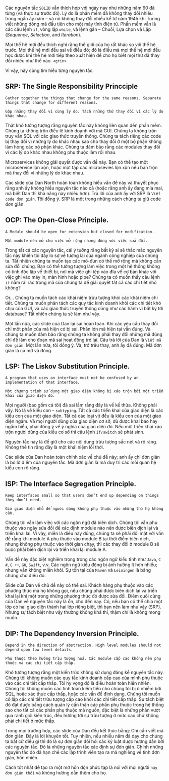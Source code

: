 Các nguyên tắc `SOLID` vẫn thích hợp với ngày nay như những năm 90 đã từng (và thực sự trước đó). Lý do là phần mềm đã không thay đổi nhiều trong ngần ấy năm – và nó không thay đổi nhiều kể từ năm 1945 khi Turing viết những dòng mã đầu tiên cho một máy tính điện tử. Phần mềm vẫn là các câu lệnh `if`, vòng lặp `while`, và lệnh gán – Chuỗi, Lựa chọn và Lặp (_Sequence_, _Selection_, and _Iteration_).

Mọi thế hệ mới đều thích nghĩ rằng thế giới của họ rất khác so với thế hệ trước. Mọi thế hệ mới đều sai về điều đó; đó là điều mà mọi thế hệ mới đều học được khi thế hệ mới tiếp theo xuất hiện để cho họ biết mọi thứ đã thay đổi nhiều như thế nào. `<grin>`

Vì vậy, hãy cùng tìm hiểu từng nguyên tắc.

## SRP: The Single Responsibility Princciple

```
Gather together the things that change for the same reasons. Separate things that change for different reasons.

Gộp những thay đổi vì cùng lý do. Tách những thứ thay đổi vì các lý do khác nhau.
```

Thật khó tưởng tượng rằng nguyên tắc này không liên quan đến phần mềm. Chúng ta không trộn điều lệ kinh doanh với mã GUI. Chúng ta không trộn truy vấn SQL với các giao thức truyền thông. Chúng ta tách riêng các code bị thay đổi vì những lý do khác nhau sao cho thay đổi ở một bộ phận không làm hỏng các bộ phận khác. Chúng ta đảm bảo rằng các modules thay đổi vì các lý do khác nhau không phụ thuộc làm rối nhau.

Microservices không giải quyết được vấn đề này. Bạn có thể tạo một microservice lộn xộn, hoặc một tập các microsevies lộn xộn nếu bạn trộn mã thay đổi vì những lý do khác nhau.

Các slide của Dan North hoàn toàn không hiểu vấn đề này và thuyết phục rằng anh ấy không hiểu nguyên tắc nào cả (hoặc rằng anh ấy đang mỉa mai, mà biết Dan thì khả năng này nhiều hơn). Trả lời của anh ấy với SRP là `Viết code đơn giản`. Tôi đồng ý. SRP là một trong những cách chúng ta giữ code đơn giản.

## OCP: The Open-Close Principle.

```
A Module should be open for extension but closed for modification.

Một module nên mở cho việc mở rộng nhưng đóng với việc sửa đổi.
```

Trong tất cả các nguyên tắc, cái ý tưởng rằng bất kỳ ai sẽ thắc mắc nguyên tắc này khiến tôi đầy lo sợ về tương lai của ngành công nghiệp của chúng ta. Tất nhiên chúng ta muốn tạo các mô-đun có thể mở rộng mà không cần sửa đổi chúng. Bạn có thể tưởng tượng làm việc trong một hệ thống không có tính độc lập về thiết bị, nơi mà việc ghi tệp vào đĩa về cơ bản khác với việc ghi vào máy in, màn hình hoặc pipe? Chúng ta có muốn thấy câu lệnh `if` nằm rải rác trong mã của chúng ta để giải quyết tất cả các chi tiết nhỏ không?

Or… Chúng ta muốn tách các khái niệm trừu tượng khỏi các khái niệm chi tiết. Chúng ta muốn phân tách các quy tắc kinh doanh khỏi các chi tiết khó chịu của GUI, và các giao thức truyền thông cũng như các hành vi bất kỳ tới database? Tất nhiên chúng ta sẽ làm như vậy.

Một lần nữa, các slide của Dan lại sai hoàn toàn. Khi các yêu cầu thay đổi chỉ một phần của mã hiện có bị sai. Phần lớn mã hiện tại vẫn đúng. Và chúng ta muốn đảm bảo rằng chúng ta không phải thay đổi những mã đúng chỉ để làm cho đoạn mã sai hoạt động trở lại. Câu trả lời của Dan là `Viết mã đơn giản`. Một lần nữa, tôi đồng ý. Và, trớ trêu thay, anh ấy đã đúng. Mã đơn giản là cả mở và đóng.

## LSP: The Liskov Substitution Principle.

```
A program that uses an interface must not be confused by an implementation of that interface.

Một chương trình sử dụng một giao diện không bị xáo trộn bởi một triển khai của giao diện đó.
```

Mọi người (bao gồm cả tôi) đã sai lầm rằng đây là về kế thừa. Không phải vậy. Nó là về kiểu con – `subtyping`. Tất cả các triển khai của giao diện là các kiểu con của một giao diện. Tất cả các loại vịt đều là kiểu con của một giao diện ngầm. Và mọi người dùng của giao diện cơ sở, dù được khai báo hay ngầm hiểu, phải đồng ý về ý nghĩa của giao diện đó. Nếu một triển khai xáo trộn người dùng của kiểu cơ sở thì câu lệnh `if/switch` sẽ phát sinh.

Nguyên tắc này là để giữ cho các nội dung trừu tượng sắc nét và rõ ràng. Không thể tin rằng đây là một khái niệm lỗi thời.

Các slide của Dan hoàn toàn chính xác về chủ đề này; anh ấy chỉ đơn giản là bỏ lỡ điểm của nguyên tắc. Mã đơn giản là mã duy trì các mối quan hệ kiểu con rõ ràng.

## ISP: The Interface Segregation Principle.

```
Keep interfaces small so that users don’t end up depending on things they don’t need.

Giữ giao diện nhỏ để người dùng không phụ thuộc vào những thứ họ không cần.
```

Chúng tôi vẫn làm việc với các ngôn ngữ đã biên dịch. Chúng tôi vẫn phụ thuộc vào ngày sửa đổi để xác định module nào nên được biên dịch lại và triển khai lại. Vì vậy, miễn là điều này đúng, chúng ta sẽ phải đối mặt với vấn đề rằng khi module A phụ thuộc vào module B tại thời điểm biên dịch, nhưng không phụ thuộc vào thời gian chạy, thì các thay đổi ở module B sẽ buộc phải biên dịch lại và triển khai lại module A.

Vấn đề này đặc biệt nghiêm trọng trong các ngôn ngữ kiểu tĩnh như `Java`, `C #`, `C ++`, `GO`, `Swift`, v.v. Các ngôn ngữ kiểu động bị ảnh hưởng ít hơn nhiều; nhưng vẫn không miễn khỏi. Sự tồn tại của `Maven` và `Leiningen` là bằng chứng cho điều đó.

Slide của Dan về chủ đề này có thể sai. Khách hàng phụ thuộc vào các phương thức mà họ không gọi, nếu chúng phải được biên dịch lại và triển khai lại khi một trong những phương thức đó được sửa đổi. Điểm cuối cùng của Dan về nguyên tắc này là ổn, cho đến nay. Có, nếu bạn có thể chia một lớp có hai giao diện thành hai lớp riêng biệt, thì bạn nên làm như vậy (SRP). Nhưng sự tách biệt như vậy thường không khả thi, thậm chí là không mong muốn.

## DIP: The Dependency Inversion Principle.

```
Depend in the direction of abstraction. High level modules should not depend upon low level details.

Phụ thuộc theo hướng trìu tượng hoá. Các module cấp cao không nên phụ thuộc và các chi tiết cấp thấp.
```

Khó tưởng tượng rằng một kiến trúc không sử dụng đáng kể nguyên tắc này. Chúng tôi không muốn các quy tắc kinh doanh cấp cao của mình phụ thuộc vào các chi tiết cấp thấp. Tôi hy vọng đó là điều hoàn toàn hiển nhiên. Chúng tôi không muốn các tính toán kiếm tiền cho chúng tôi bị ô nhiễm bởi SQL, hoặc xác thực cấp thấp, hoặc các vấn đề định dạng. Chúng tôi muốn cô lập các chi tiết trừu tượng cấp cao khỏi các chi tiết cấp thấp. Sự tách biệt đó đạt được bằng cách quản lý cẩn thận các phần phụ thuộc trong hệ thống sao cho tất cả các phần phụ thuộc mã nguồn, đặc biệt là những phần vượt qua ranh giới kiến trúc, đều hướng tới sự trừu tượng ở mức cao chứ không phải chi tiết ở mức thấp.

Trong mọi trường hợp, các slide của Dan đều kết thúc bằng: Chỉ cần viết mã đơn giản. Đây là lời khuyên tốt. Tuy nhiên, nếu nhiều năm đã dạy cho chúng ta bất cứ điều gì thì đó là sự đơn giản đòi hỏi các kỷ luật được hướng dẫn bởi các nguyên tắc. Đó là những nguyên tắc xác định sự đơn giản. Chính những nguyên tắc đó đã hạn chế các lập trình viên tạo ra mã nghiêng về tính đơn giản, hồn nhiên.

Cách tốt nhất để tạo ra một mớ hỗn độn phức tạp là nói với mọi người `hãy đơn giản thôi` và không hướng dẫn thêm cho họ.
